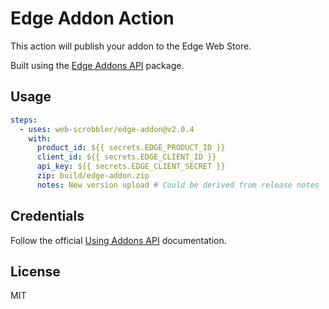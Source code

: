 # Edge Addon Action

This action will publish your addon to the Edge Web Store.

Built using the [Edge Addons API](https://github.com/web-scrobbler/python-edge-addons-api) package.

## Usage

```yaml
steps:
  - uses: web-scrobbler/edge-addon@v2.0.4
    with:
      product_id: ${{ secrets.EDGE_PRODUCT_ID }}
      client_id: ${{ secrets.EDGE_CLIENT_ID }}
      api_key: ${{ secrets.EDGE_CLIENT_SECRET }}
      zip: build/edge-addon.zip
      notes: New version upload # Could be derived from release notes
```

## Credentials

Follow the official [Using Addons API](https://learn.microsoft.com/en-us/microsoft-edge/extensions-chromium/publish/api/using-addons-api) documentation.

## License

MIT
